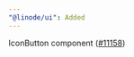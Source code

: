 ```yaml
---
"@linode/ui": Added
---
```


IconButton component ([#11158](https://github.com/linode/manager/pull/11158))

